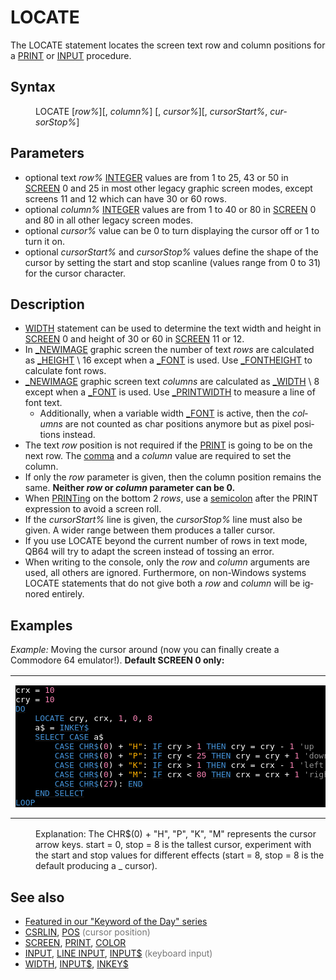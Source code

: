 <style>pre.codeide, pre.outputfixed, .outputcrt0 { background-color: #000 !important; color: #FFF !important; }</style><!DOCTYPE html>
<html class="client-nojs" dir="ltr" lang="en">
<head>
<title>LOCATE - QB64 Phoenix Edition Wiki</title>
</head>
<body class="mediawiki ltr sitedir-ltr mw-hide-empty-elt ns-0 ns-subject page-LOCATE rootpage-LOCATE skin-vector action-view skin-vector-legacy vector-feature-language-in-header-enabled vector-feature-language-in-main-page-header-disabled vector-feature-language-alert-in-sidebar-disabled vector-feature-sticky-header-disabled vector-feature-sticky-header-edit-disabled vector-feature-table-of-contents-disabled vector-feature-visual-enhancement-next-disabled">
<div class="mw-body" id="content" role="main">
<a id="top"></a>
<h1 class="firstHeading mw-first-heading" id="firstHeading"><span class="mw-page-title-main">LOCATE</span></h1>
<div class="vector-body" id="bodyContent">
<div class="mw-body-content mw-content-ltr" dir="ltr" id="mw-content-text" lang="en"><div class="mw-parser-output"><p>The <a class="mw-selflink selflink">LOCATE</a> statement locates the screen text row and column positions for a <a href="PRINT" title="PRINT">PRINT</a> or <a href="INPUT" title="INPUT">INPUT</a> procedure.
</p>
<h2><span class="mw-headline" id="Syntax">Syntax</span></h2>
<dl><dd><a class="mw-selflink selflink">LOCATE</a> [<i>row%</i>][, <i>column%</i>] [, <i>cursor%</i>][, <i>cursorStart%</i>, <i>cursorStop%</i>]</dd></dl>
<p>
</p>
<h2><span class="mw-headline" id="Parameters">Parameters</span></h2>
<ul><li>optional text <i>row%</i> <a href="INTEGER" title="INTEGER">INTEGER</a> values are from 1 to 25, 43 or 50 in <a href="SCREEN" title="SCREEN">SCREEN</a> 0 and  25 in most other legacy graphic screen modes, except screens 11 and 12 which can have 30 or 60 rows.</li>
<li>optional <i>column%</i> <a href="INTEGER" title="INTEGER">INTEGER</a> values are from 1 to 40 or 80 in <a href="SCREEN" title="SCREEN">SCREEN</a> 0 and 80 in all other legacy screen modes.</li>
<li>optional <i>cursor%</i> value can be 0 to turn displaying the cursor off or 1 to turn it on.</li>
<li>optional <i>cursorStart%</i> and <i>cursorStop%</i> values define the shape of the cursor by setting the start and stop scanline (values range from 0 to 31) for the cursor character.</li></ul>
<p>
</p>
<h2><span class="mw-headline" id="Description">Description</span></h2>
<ul><li><a href="WIDTH" title="WIDTH">WIDTH</a> statement can be used to determine the text width and height in <a href="SCREEN" title="SCREEN">SCREEN</a> 0 and height of 30 or 60 in <a href="SCREEN" title="SCREEN">SCREEN</a> 11 or 12.</li>
<li>In <a href="NEWIMAGE" title="NEWIMAGE">_NEWIMAGE</a> graphic screen the number of text <i>rows</i> are calculated as <a href="HEIGHT" title="HEIGHT">_HEIGHT</a> \ 16 except when a <a href="FONT" title="FONT">_FONT</a> is used. Use <a href="FONTHEIGHT" title="FONTHEIGHT">_FONTHEIGHT</a> to calculate font rows.</li>
<li><a href="NEWIMAGE" title="NEWIMAGE">_NEWIMAGE</a> graphic screen text <i>columns</i> are calculated as <a href="WIDTH_(function)" title="WIDTH (function)">_WIDTH</a> \ 8 except when a <a href="FONT" title="FONT">_FONT</a> is used. Use <a href="PRINTWIDTH" title="PRINTWIDTH">_PRINTWIDTH</a> to measure a line of font text.
<ul><li>Additionally, when a variable width <a href="FONT" title="FONT">_FONT</a> is active, then the <i>columns</i> are not counted as char positions anymore but as pixel positions instead.</li></ul></li>
<li>The text <i>row</i> position is not required if the <a href="PRINT" title="PRINT">PRINT</a> is going to be on the next row. The <a href="Comma" title="Comma">comma</a> and a <i>column</i> value are required to set the column.</li>
<li>If only the <i>row</i> parameter is given, then the column position remains the same. <b>Neither <i>row</i> or <i>column</i> parameter can be 0.</b></li>
<li>When <a href="PRINT" title="PRINT">PRINTing</a> on the bottom 2 <i>rows</i>, use a <a href="Semicolon" title="Semicolon">semicolon</a> after the PRINT expression to avoid a screen roll.</li>
<li>If the <i>cursorStart%</i> line is given, the <i>cursorStop%</i> line must also be given. A wider range between them produces a taller cursor.</li>
<li>If you use LOCATE beyond the current number of rows in text mode, QB64 will try to adapt the screen instead of tossing an error.</li>
<li>When writing to the console, only the <i>row</i> and <i>column</i> arguments are used, all others are ignored. Furthermore, on non-Windows systems LOCATE statements that do not give both a <i>row</i> and <i>column</i> will be ignored entirely.</li></ul>
<p>
</p>
<h2><span class="mw-headline" id="Examples">Examples</span></h2>
<p><i>Example:</i> Moving the cursor around (now you can finally create a Commodore 64 emulator!). <b>Default SCREEN 0 only:</b>
</p>
<table cellpadding="15px" width="100%">
<tbody><tr>
<td><pre class="codeide">crx = <span style="color:#F580B1;">10</span>
cry = <span style="color:#F580B1;">10</span>
<a class="mw-redirect" href="DO" title="DO"><span style="color:#4593D8;">DO</span></a>
    <a class="mw-selflink selflink"><span style="color:#4593D8;">LOCATE</span></a> cry, crx, <span style="color:#F580B1;">1</span>, <span style="color:#F580B1;">0</span>, <span style="color:#F580B1;">8</span>
    a$ = <a href="INKEY$" title="INKEY$"><span style="color:#4593D8;">INKEY$</span></a>
    <a href="SELECT_CASE" title="SELECT CASE"><span style="color:#4593D8;">SELECT CASE</span></a> a$
        <a class="mw-redirect" href="CASE" title="CASE"><span style="color:#4593D8;">CASE</span></a> <a href="CHR$" title="CHR$"><span style="color:#4593D8;">CHR$</span></a>(<span style="color:#F580B1;">0</span>) + <span style="color:#FFB100;">"H"</span>: <a class="mw-redirect" href="IF" title="IF"><span style="color:#4593D8;">IF</span></a> cry &gt; <span style="color:#F580B1;">1</span> <a href="THEN" title="THEN"><span style="color:#4593D8;">THEN</span></a> cry = cry - <span style="color:#F580B1;">1</span> <span style="color:#919191;">'up</span>
        <a class="mw-redirect" href="CASE" title="CASE"><span style="color:#4593D8;">CASE</span></a> <a href="CHR$" title="CHR$"><span style="color:#4593D8;">CHR$</span></a>(<span style="color:#F580B1;">0</span>) + <span style="color:#FFB100;">"P"</span>: <a class="mw-redirect" href="IF" title="IF"><span style="color:#4593D8;">IF</span></a> cry &lt; <span style="color:#F580B1;">25</span> <a href="THEN" title="THEN"><span style="color:#4593D8;">THEN</span></a> cry = cry + <span style="color:#F580B1;">1</span> <span style="color:#919191;">'down</span>
        <a class="mw-redirect" href="CASE" title="CASE"><span style="color:#4593D8;">CASE</span></a> <a href="CHR$" title="CHR$"><span style="color:#4593D8;">CHR$</span></a>(<span style="color:#F580B1;">0</span>) + <span style="color:#FFB100;">"K"</span>: <a class="mw-redirect" href="IF" title="IF"><span style="color:#4593D8;">IF</span></a> crx &gt; <span style="color:#F580B1;">1</span> <a href="THEN" title="THEN"><span style="color:#4593D8;">THEN</span></a> crx = crx - <span style="color:#F580B1;">1</span> <span style="color:#919191;">'left</span>
        <a class="mw-redirect" href="CASE" title="CASE"><span style="color:#4593D8;">CASE</span></a> <a href="CHR$" title="CHR$"><span style="color:#4593D8;">CHR$</span></a>(<span style="color:#F580B1;">0</span>) + <span style="color:#FFB100;">"M"</span>: <a class="mw-redirect" href="IF" title="IF"><span style="color:#4593D8;">IF</span></a> crx &lt; <span style="color:#F580B1;">80</span> <a href="THEN" title="THEN"><span style="color:#4593D8;">THEN</span></a> crx = crx + <span style="color:#F580B1;">1</span> <span style="color:#919191;">'right</span>
        <a class="mw-redirect" href="CASE" title="CASE"><span style="color:#4593D8;">CASE</span></a> <a href="CHR$" title="CHR$"><span style="color:#4593D8;">CHR$</span></a>(<span style="color:#F580B1;">27</span>): <a href="END" title="END"><span style="color:#4593D8;">END</span></a>
    <a href="END_SELECT" title="END SELECT"><span style="color:#4593D8;">END SELECT</span></a>
<a href="LOOP" title="LOOP"><span style="color:#4593D8;">LOOP</span></a>
</pre>
</td></tr></tbody></table>
<dl><dd>Explanation: The CHR$(0) + "H", "P", "K", "M" represents the cursor arrow keys. start = 0, stop = 8 is the tallest cursor, experiment with the start and stop values for different effects (start = 8, stop = 8 is the default producing a _ cursor).</dd></dl>
<p>
</p>
<h2><span class="mw-headline" id="See_also">See also</span></h2>
<ul><li><a class="external text" href="https://qb64phoenix.com/forum/showthread.php?tid=1218" rel="nofollow">Featured in our "Keyword of the Day" series</a></li>
<li><a href="CSRLIN" title="CSRLIN">CSRLIN</a>, <a href="POS" title="POS">POS</a> <span style="color:#777777;">(cursor position)</span></li>
<li><a href="SCREEN" title="SCREEN">SCREEN</a>, <a href="PRINT" title="PRINT">PRINT</a>, <a href="COLOR" title="COLOR">COLOR</a></li>
<li><a href="INPUT" title="INPUT">INPUT</a>, <a href="LINE_INPUT" title="LINE INPUT">LINE INPUT</a>, <a href="INPUT$" title="INPUT$">INPUT$</a> <span style="color:#777777;">(keyboard input)</span></li>
<li><a href="WIDTH" title="WIDTH">WIDTH</a>, <a href="INPUT$" title="INPUT$">INPUT$</a>, <a href="INKEY$" title="INKEY$">INKEY$</a></li></ul>
<p>
</p>
<!-- 
NewPP limit report
Cached time: 20240715025144
Cache expiry: 86400
Reduced expiry: false
Complications: [show‐toc]
CPU time usage: 0.047 seconds
Real time usage: 0.071 seconds
Preprocessor visited node count: 464/1000000
Post‐expand include size: 3415/2097152 bytes
Template argument size: 827/2097152 bytes
Highest expansion depth: 4/100
Expensive parser function count: 0/100
Unstrip recursion depth: 0/20
Unstrip post‐expand size: 31/5000000 bytes
-->
<!--
Transclusion expansion time report (%,ms,calls,template)
100.00%   36.114      1 -total
 10.81%    3.904     28 Template:Text
 10.10%    3.649     25 Template:Cl
  8.94%    3.229      1 Template:CodeStart
  8.57%    3.095      1 Template:PageSyntax
  8.33%    3.008      1 Template:PageExamples
  8.09%    2.921     12 Template:Parameter
  7.88%    2.846      1 Template:PageDescription
  6.78%    2.449      1 Template:PageParameters
  6.76%    2.441      1 Template:PageSeeAlso
-->
<!-- Saved in parser cache with key qb64pnix_mw19894-mwmb_:pcache:idhash:430-0!canonical and timestamp 20240715025144 and revision id 8903.
 -->
</div>
</div>
</div>
</div>
</body>
</html>